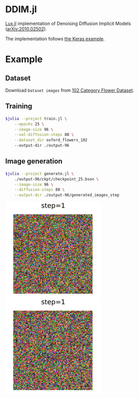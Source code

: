 # DDIM.jl

[Lux.jl](https://github.com/avik-pal/Lux.jl) implementation of Denoising Diffusion Implicit Models ([arXiv:2010.02502](https://arxiv.org/abs/2010.02502)).

The implementation follows [the Keras example](https://keras.io/examples/generative/ddim/).

# Example

## Dataset
Download `Dataset images` from [102 Category Flower Dataset](https://www.robots.ox.ac.uk/~vgg/data/flowers/102/).


## Training
```bash
$julia --project train.jl \
    --epochs 25 \
    --image-size 96 \
    --val-diffusion-steps 80 \
    --dataset_dir oxford_flowers_102
    --output-dir ./output-96
```

## Image generation

```bash
$julia --project generate.jl \
    ./output-96/ckpt/checkpoint_25.bson \
    --image-size 96 \
    --diffusion-steps 80 \
    --output-dir ./output-96/generated_images_step
```

![](output-96/generated_images_step/img_1.gif)
![](output-96/generated_images_step/img_2.gif)

